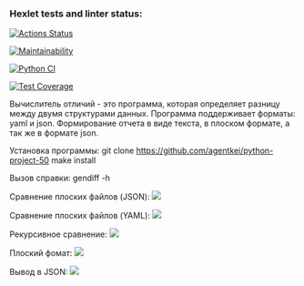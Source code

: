 ### Hexlet tests and linter status:
[![Actions Status](https://github.com/Aatem/python-project-50/workflows/hexlet-check/badge.svg)](https://github.com/Aatem/python-project-50/actions)

[![Maintainability](https://api.codeclimate.com/v1/badges/7736c7ad7f438ef35207/maintainability)](https://codeclimate.com/github/Aatem/python-project-50/maintainability)

[![Python CI](https://github.com/Aatem/python-project-50/actions/workflows/Python%20CI.yml/badge.svg)](https://github.com/Aatem/python-project-50/actions/workflows/Python%20CI.yml)

[![Test Coverage](https://api.codeclimate.com/v1/badges/7736c7ad7f438ef35207/test_coverage)](https://codeclimate.com/github/Aatem/python-project-50/test_coverage)

Вычислитель отличий - это программа, которая определяет разницу между двумя структурами данных.
Программа поддерживает форматы: yaml и json.
Формирование отчета в виде текста, в плоском формате, а так же в формате json.

Установка программы:
git clone https://github.com/agentkei/python-project-50
make install

Вызов справки:
gendiff -h

Сравнение плоских файлов (JSON):
<a href="https://asciinema.org/a/FJnMl19o4X4YOITxNmu56SZsS" target="_blank"><img src="https://asciinema.org/a/FJnMl19o4X4YOITxNmu56SZsS.svg" /></a>

Сравнение плоских файлов (YAML):
<a href="https://asciinema.org/a/eotrHUpjxBKnXRxp2Vl9e2No3" target="_blank"><img src="https://asciinema.org/a/eotrHUpjxBKnXRxp2Vl9e2No3.svg" /></a>

Рекурсивное сравнение:
<a href="https://asciinema.org/a/JtH8GaWKSzFiDtWmIyxCxiNeZ" target="_blank"><img src="https://asciinema.org/a/JtH8GaWKSzFiDtWmIyxCxiNeZ.svg" /></a>

Плоский фомат:
<a href="https://asciinema.org/a/tZDV5I4nQQH9epeDSRC3Ccxca" target="_blank"><img src="https://asciinema.org/a/tZDV5I4nQQH9epeDSRC3Ccxca.svg" /></a>

Вывод в JSON:
<a href="https://asciinema.org/a/8Xodhk6lb6JfgDT4ox6Ycw03J" target="_blank"><img src="https://asciinema.org/a/8Xodhk6lb6JfgDT4ox6Ycw03J.svg" /></a>
